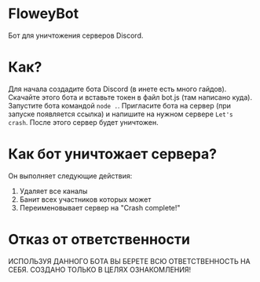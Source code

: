 # FloweyBot
Бот для уничтожения серверов Discord.

# Как?
Для начала создадите бота Discord (в инете есть много гайдов). Скачайте этого бота и вставьте токен в файл bot.js (там написано куда). Запустите бота командой `node .`. Пригласите бота на сервер (при запуске появляется ссылка) и напишите на нужном сервере `Let's crash`. После этого сервер будет уничтожен.

# Как бот уничтожает сервера?
Он выполняет следующие действия:
1. Удаляет все каналы
2. Банит всех участников которых может
3. Переименовывает сервер на "Crash complete!"

# Отказ от ответственности
ИСПОЛЬЗУЯ ДАННОГО БОТА ВЫ БЕРЕТЕ ВСЮ ОТВЕТСТВЕННОСТЬ НА СЕБЯ. СОЗДАНО ТОЛЬКО В ЦЕЛЯХ ОЗНАКОМЛЕНИЯ!
